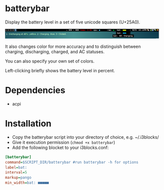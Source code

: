 # batterybar

Display the battery level in a set of five unicode squares (U+25A0).

![](screenshot.png)
	
It also changes color for more accuracy and to distinguish between charging, 
discharging, charged, and AC statuses.

You can also specify your own set of colors.
	
Left-clicking briefly shows the battery level in percent.
	
# Dependencies

* acpi

# Installation

* Copy the batterybar script into your directory of choice, e.g. ~/.i3blocks/
* Give it execution permission (`chmod +x batterybar`)
* Add the following blocket to your i3blocks.conf:

```ini
[batterybar]
command=$SCRIPT_DIR/batterybar #run batterybar -h for options
label=bat:
interval=5
markup=pango
min_width=bat: ■■■■■
```
